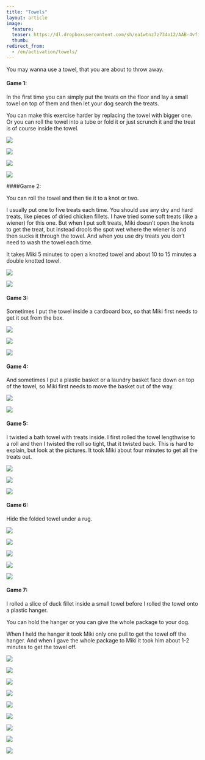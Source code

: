 ```yaml
---
title: "Towels"
layout: article
image:
  feature:
  teaser: https://dl.dropboxusercontent.com/sh/ea1wtnz7z734o12/AAB-4vfiN5Pd7kRAslmJ8e--a/aktivointi/pyyheliina/DSC43068-245px.jpg
  thumb:
redirect_from:
  - /en/activation/towels/
---
```


You may wanna use a towel, that you are about to throw away.

#### Game 1:

In the first time you can simply put the treats on the floor and lay a small towel on top of them and then let your dog search the treats.

You can make this exercise harder by replacing the towel with bigger one. Or you can roll the towel into a tube or fold it or just scrunch it and the treat is of course inside the towel.

[![](https://dl.dropboxusercontent.com/sh/ea1wtnz7z734o12/AAAcOSXRAfdO1emM_gCxa-Fea/aktivointi/pyyheliina/DSC32624-800px.jpg)](https://dl.dropboxusercontent.com/sh/ea1wtnz7z734o12/AAD_664I8Yos8Yni6WSms-VGa/aktivointi/pyyheliina/DSC32624.jpg)

[![](https://dl.dropboxusercontent.com/sh/ea1wtnz7z734o12/AAAjU7m4msfQtz4yuRvYWHdSa/aktivointi/pyyheliina/DSC32664-800px.jpg)](https://dl.dropboxusercontent.com/sh/ea1wtnz7z734o12/AAD9F73TI94ZApeBxk5iH_Uka/aktivointi/pyyheliina/DSC32664.jpg)

[![](https://dl.dropboxusercontent.com/sh/ea1wtnz7z734o12/AACsVn2jHjMDj5R7iId0t24ca/aktivointi/pyyheliina/DSC32727-800px.jpg)](https://dl.dropboxusercontent.com/sh/ea1wtnz7z734o12/AADSrGsBLu7Bwx6vJG-1KglIa/aktivointi/pyyheliina/DSC32727.jpg)

[![](https://dl.dropboxusercontent.com/sh/ea1wtnz7z734o12/AAB0hyuIKk4JECRQtGTeuYj2a/aktivointi/pyyheliina/DSC43068-800px.jpg)](https://dl.dropboxusercontent.com/sh/ea1wtnz7z734o12/AADo_Fkg9xV3g4YB3tv95GpVa/aktivointi/pyyheliina/DSC43068.jpg)

####Game 2:

You can roll the towel and then tie it to a knot or two.

I usually put one to five treats each time. You should use any dry and hard treats, like pieces of dried chicken fillets. I have tried some soft treats (like a wiener) for this one. But when I put soft treats, Miki doesn’t open the knots to get the treat, but instead drools the spot wet where the wiener is and then sucks it through the towel. And when you use dry treats you don’t need to wash the towel each time.

It takes Miki 5 minutes to open a knotted towel and about 10 to 15 minutes a double knotted towel.

[![](https://dl.dropboxusercontent.com/sh/ea1wtnz7z734o12/AACLmXTbuY6a0fqh788J8QExa/aktivointi/pyyheliina/DSC293991_-800px.jpg)](https://dl.dropboxusercontent.com/sh/ea1wtnz7z734o12/AAAAr4nUUp0srlZ_WH382-pKa/aktivointi/pyyheliina/DSC293991_.jpg)

[![](https://dl.dropboxusercontent.com/sh/ea1wtnz7z734o12/AAANYraAXfN7NivFnMHlZew4a/aktivointi/pyyheliina/DSC29414_2-800px.jpg)](https://dl.dropboxusercontent.com/sh/ea1wtnz7z734o12/AAAMdAyJrW-CTLJ4LpNj_Kaqa/aktivointi/pyyheliina/DSC29414_2.jpg)

#### Game 3:

Sometimes I put the towel inside a cardboard box, so that Miki first needs to get it out from the box.

[![](https://dl.dropboxusercontent.com/sh/ea1wtnz7z734o12/AAAP-VWaRoVz10K5F2BihsR7a/aktivointi/pyyheliina/DSC42941-800px.jpg)](https://dl.dropboxusercontent.com/sh/ea1wtnz7z734o12/AADqF9yNg7qjJxeG5rBlGu9Ka/aktivointi/pyyheliina/DSC42941.jpg)

[![](https://dl.dropboxusercontent.com/sh/ea1wtnz7z734o12/AADSLKmm-MI8GaZp890a0VZRa/aktivointi/pyyheliina/DSC42947-800px.jpg)](https://dl.dropboxusercontent.com/sh/ea1wtnz7z734o12/AACSUFGy7AJLnL2FrL_z9sqTa/aktivointi/pyyheliina/DSC42947.jpg)

[![](https://dl.dropboxusercontent.com/sh/ea1wtnz7z734o12/AAAn6pRuSSD-_X9yHeDwb-Sra/aktivointi/pyyheliina/DSC42973-800px.jpg)](https://dl.dropboxusercontent.com/sh/ea1wtnz7z734o12/AACZmg9JFtgMOvzutuEU_B0Ca/aktivointi/pyyheliina/DSC42973.jpg)

#### Game 4:

And sometimes I put a plastic basket or a laundry basket face down on top of the towel, so Miki first needs to move the basket out of the way.

[![](https://dl.dropboxusercontent.com/sh/ea1wtnz7z734o12/AAB509OEAYbv8ZrjaX3rIjA9a/aktivointi/pyyhelaatikko/DSC43952-800px.jpg)](https://dl.dropboxusercontent.com/sh/ea1wtnz7z734o12/AAAvf9Tb3xkweGrpPlSN04fYa/aktivointi/pyyhelaatikko/DSC43952.jpg)

[![](https://dl.dropboxusercontent.com/sh/ea1wtnz7z734o12/AAC0oewrPbJH31QalXWAtFWGa/aktivointi/pyyhelaatikko/DSC43961-800px.jpg)](https://dl.dropboxusercontent.com/sh/ea1wtnz7z734o12/AADvxgfDWAbAveNhnYtKaXUUa/aktivointi/pyyhelaatikko/DSC43961.jpg)

#### Game 5:

I twisted a bath towel with treats inside. I first rolled the towel lengthwise to a roll and then I twisted the roll so tight, that it twisted back. This is hard to explain, but look at the pictures. It took Miki about four minutes to get all the treats out.

[![](https://dl.dropboxusercontent.com/sh/ea1wtnz7z734o12/AABEgMOBjRMYVn83UAOKuTNIa/aktivointi/pyyheliina/DSC52029-800px.jpg)](https://dl.dropboxusercontent.com/sh/ea1wtnz7z734o12/AABM6sfhSdGP5uBET0W43dbPa/aktivointi/pyyheliina/DSC52029.jpg)

[![](https://dl.dropboxusercontent.com/sh/ea1wtnz7z734o12/AAA-6RsJpK8MI0ThZz1mCN9Da/aktivointi/pyyheliina/DSC52033-800px.jpg)](https://dl.dropboxusercontent.com/sh/ea1wtnz7z734o12/AAD-_5RKPzsMLMpWzDsCG8b7a/aktivointi/pyyheliina/DSC52033.jpg)

[![](https://dl.dropboxusercontent.com/sh/ea1wtnz7z734o12/AADLZHY_xwDg2DXaIP849Rvaa/aktivointi/pyyheliina/DSC52036-800px.jpg)](https://dl.dropboxusercontent.com/sh/ea1wtnz7z734o12/AACf1hoBOwLp8m6A7oHXcuaYa/aktivointi/pyyheliina/DSC52036.jpg)

#### Game 6:

Hide the folded towel under a rug.

[![](https://dl.dropboxusercontent.com/sh/ea1wtnz7z734o12/AAA80NjtoWOpNxxkA__ZVR3Na/aktivointi/pyyheliina/DS30527-800px.jpg)](https://dl.dropboxusercontent.com/sh/ea1wtnz7z734o12/AAAkcoyRcX2cWpMtaiEXF2_la/aktivointi/pyyheliina/DS30527.jpg)

[![](https://dl.dropboxusercontent.com/sh/ea1wtnz7z734o12/AACbCMhn9sBNfkUgwssZ5aL-a/aktivointi/pyyheliina/DS30531-800px.jpg)](https://dl.dropboxusercontent.com/sh/ea1wtnz7z734o12/AABu2xBOLJSX4sOfcvpCP0uFa/aktivointi/pyyheliina/DS30531.jpg)

[![](https://dl.dropboxusercontent.com/sh/ea1wtnz7z734o12/AACv1o6klfG5EnHoM6NK7en-a/aktivointi/pyyheliina/DS30539-800px.jpg)](https://dl.dropboxusercontent.com/sh/ea1wtnz7z734o12/AAAl-3ZaHRoRNy9Iuw_bDq5Va/aktivointi/pyyheliina/DS30539.jpg)

[![](https://dl.dropboxusercontent.com/sh/ea1wtnz7z734o12/AACR11VqmXlv7UuG49X1ffzTa/aktivointi/pyyheliina/DS30547-800px.jpg)](https://dl.dropboxusercontent.com/sh/ea1wtnz7z734o12/AAB4w5oQBv5FaQ7uDQg1BSj1a/aktivointi/pyyheliina/DS30547.jpg)

[![](https://dl.dropboxusercontent.com/sh/ea1wtnz7z734o12/AAAeW3OGjz7aDoz7VGUAaMT5a/aktivointi/pyyheliina/DS30509-800px.jpg)](https://dl.dropboxusercontent.com/sh/ea1wtnz7z734o12/AADssYgqhPB0kpsTdPm_JR4Qa/aktivointi/pyyheliina/DS30509.jpg)

#### Game 7:

I rolled a slice of duck fillet inside a small towel before I rolled the towel onto a plastic hanger.

You can hold the hanger or you can give the whole package to your dog.

When I held the hanger it took Miki only one pull to get the towel off the hanger. And when I gave the whole package to Miki it took him about 1-2 minutes to get the towel off.

[![](https://dl.dropboxusercontent.com/sh/ea1wtnz7z734o12/AAAoaZ6K0RL1_9uIUqo0FKD1a/aktivointi/minitehtavia/DS15602-800px.jpg)](https://dl.dropboxusercontent.com/sh/ea1wtnz7z734o12/AAD4_2dA_Dd2OaAsqJOQq5v5a/aktivointi/minitehtavia/DS15602.jpg)

[![](https://dl.dropboxusercontent.com/sh/ea1wtnz7z734o12/AAAZ2Ba3pnDI48dAdHwDPorha/aktivointi/minitehtavia/DS15614-800px.jpg)](https://dl.dropboxusercontent.com/sh/ea1wtnz7z734o12/AACjCLTPXSlbtVwgpyychp9Ea/aktivointi/minitehtavia/DS15614.jpg)

[![](https://dl.dropboxusercontent.com/sh/ea1wtnz7z734o12/AAA3Ygqt0TAU6cjNJLod_DAca/aktivointi/minitehtavia/DS15647-800px.jpg)](https://dl.dropboxusercontent.com/sh/ea1wtnz7z734o12/AADoYdb_wTlhuyI1-1XruL3ta/aktivointi/minitehtavia/DS15647.jpg)

[![](https://dl.dropboxusercontent.com/sh/ea1wtnz7z734o12/AAC_fvOBfF702OLD866B3z8ia/aktivointi/minitehtavia/DS15669-800px.jpg)](https://dl.dropboxusercontent.com/sh/ea1wtnz7z734o12/AABHD1L5hf8EJK6af8qILxjqa/aktivointi/minitehtavia/DS15669.jpg)

[![](https://dl.dropboxusercontent.com/sh/ea1wtnz7z734o12/AADw91wO4rC77JyeDkaf4Oeqa/aktivointi/minitehtavia/DS15681-800px.jpg)](https://dl.dropboxusercontent.com/sh/ea1wtnz7z734o12/AACIEJniWdE6G_yvkVoUQZJpa/aktivointi/minitehtavia/DS15681.jpg)

[![](https://dl.dropboxusercontent.com/sh/ea1wtnz7z734o12/AADLAiDtw0AowKAQTLKWgupta/aktivointi/minitehtavia/DS15687-800px.jpg)](https://dl.dropboxusercontent.com/sh/ea1wtnz7z734o12/AABMUe-GrtADtUaEWPGWtFlta/aktivointi/minitehtavia/DS15687.jpg)

[![](https://dl.dropboxusercontent.com/sh/ea1wtnz7z734o12/AAArgkYIxb3-mP_Ys7QmdzQma/aktivointi/minitehtavia/DS15714-800px.jpg)](https://dl.dropboxusercontent.com/sh/ea1wtnz7z734o12/AAAMY0DQwEWqXjFKKn8Lj-uha/aktivointi/minitehtavia/DS15714.jpg)

[![](https://dl.dropboxusercontent.com/sh/ea1wtnz7z734o12/AAD9pd3kAbYvTKWwovfYrKQea/aktivointi/minitehtavia/DS15629-800px.jpg)](https://dl.dropboxusercontent.com/sh/ea1wtnz7z734o12/AABMYkWosY8yvYNmCWa6Ki4Ma/aktivointi/minitehtavia/DS15629.jpg)

[![](https://dl.dropboxusercontent.com/sh/ea1wtnz7z734o12/AAD3p-nTPkkFBLwXKCTcqdHUa/aktivointi/minitehtavia/DS15639-800px.jpg)](https://dl.dropboxusercontent.com/sh/ea1wtnz7z734o12/AAAsK9OWk_Y4JztDWZ4gahsLa/aktivointi/minitehtavia/DS15639.jpg)
